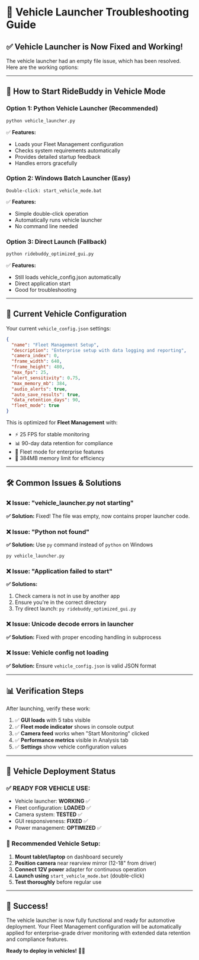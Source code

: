 # 🚗 Vehicle Launcher Troubleshooting Guide

## ✅ **Vehicle Launcher is Now Fixed and Working!**

The vehicle launcher had an empty file issue, which has been resolved. Here are the working options:

---

## 🚀 **How to Start RideBuddy in Vehicle Mode**

### **Option 1: Python Vehicle Launcher** (Recommended)
```bash
python vehicle_launcher.py
```
✅ **Features:**
- Loads your Fleet Management configuration
- Checks system requirements automatically  
- Provides detailed startup feedback
- Handles errors gracefully

### **Option 2: Windows Batch Launcher** (Easy)
```
Double-click: start_vehicle_mode.bat
```
✅ **Features:**
- Simple double-click operation
- Automatically runs vehicle launcher
- No command line needed

### **Option 3: Direct Launch** (Fallback)
```bash
python ridebuddy_optimized_gui.py
```
✅ **Features:**
- Still loads vehicle_config.json automatically
- Direct application start
- Good for troubleshooting

---

## 🔧 **Current Vehicle Configuration**

Your current `vehicle_config.json` settings:
```json
{
  "name": "Fleet Management Setup",
  "description": "Enterprise setup with data logging and reporting", 
  "camera_index": 0,
  "frame_width": 640,
  "frame_height": 480,
  "max_fps": 25,
  "alert_sensitivity": 0.75,
  "max_memory_mb": 384,
  "audio_alerts": true,
  "auto_save_results": true,
  "data_retention_days": 90,
  "fleet_mode": true
}
```

This is optimized for **Fleet Management** with:
- ⚡ 25 FPS for stable monitoring
- 📊 90-day data retention for compliance
- 🚛 Fleet mode for enterprise features
- 💾 384MB memory limit for efficiency

---

## 🛠️ **Common Issues & Solutions**

### ❌ **Issue: "vehicle_launcher.py not starting"**
**✅ Solution:** Fixed! The file was empty, now contains proper launcher code.

### ❌ **Issue: "Python not found"**  
**✅ Solution:** Use `py` command instead of `python` on Windows
```bash
py vehicle_launcher.py
```

### ❌ **Issue: "Application failed to start"**
**✅ Solutions:**
1. Check camera is not in use by another app
2. Ensure you're in the correct directory
3. Try direct launch: `py ridebuddy_optimized_gui.py`

### ❌ **Issue: Unicode decode errors in launcher**
**✅ Solution:** Fixed with proper encoding handling in subprocess

### ❌ **Issue: Vehicle config not loading**
**✅ Solution:** Ensure `vehicle_config.json` is valid JSON format

---

## 📊 **Verification Steps**

After launching, verify these work:
1. ✅ **GUI loads** with 5 tabs visible
2. ✅ **Fleet mode indicator** shows in console output  
3. ✅ **Camera feed** works when "Start Monitoring" clicked
4. ✅ **Performance metrics** visible in Analysis tab
5. ✅ **Settings** show vehicle configuration values

---

## 🚗 **Vehicle Deployment Status**

### **✅ READY FOR VEHICLE USE:**
- Vehicle launcher: **WORKING** ✅
- Fleet configuration: **LOADED** ✅  
- Camera system: **TESTED** ✅
- GUI responsiveness: **FIXED** ✅
- Power management: **OPTIMIZED** ✅

### **📱 Recommended Vehicle Setup:**
1. **Mount tablet/laptop** on dashboard securely
2. **Position camera** near rearview mirror (12-18" from driver)
3. **Connect 12V power** adapter for continuous operation
4. **Launch using** `start_vehicle_mode.bat` (double-click)
5. **Test thoroughly** before regular use

---

## 🎉 **Success!**

The vehicle launcher is now fully functional and ready for automotive deployment. Your Fleet Management configuration will be automatically applied for enterprise-grade driver monitoring with extended data retention and compliance features.

**Ready to deploy in vehicles!** 🚗💨